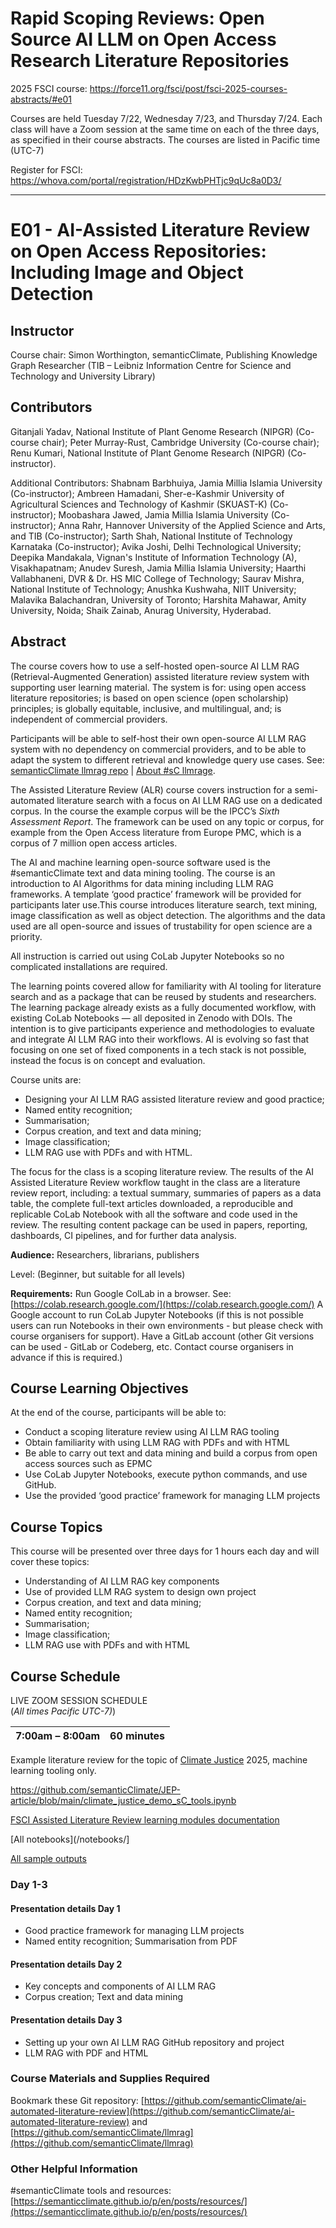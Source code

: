 # Rapid Scoping Reviews: Open Source AI LLM on Open Access Research Literature Repositories 

2025 FSCI course: https://force11.org/fsci/post/fsci-2025-courses-abstracts/#e01 

Courses are held Tuesday 7/22, Wednesday 7/23, and Thursday 7/24.  Each class will have a Zoom session at the same time on each of the three days, as specified in their course abstracts.  The courses are listed in Pacific time (UTC-7)

Register for FSCI: https://whova.com/portal/registration/HDzKwbPHTjc9qUc8a0D3/

---

# E01 \- AI-Assisted Literature Review on Open Access Repositories: Including Image and Object Detection

## Instructor

Course chair: Simon Worthington, semanticClimate, Publishing Knowledge Graph Researcher (TIB – Leibniz Information Centre for Science and Technology and University Library)

## Contributors

Gitanjali Yadav, National Institute of Plant Genome Research (NIPGR) (Co-course chair); Peter Murray-Rust, Cambridge University (Co-course chair); Renu Kumari, National Institute of Plant Genome Research (NIPGR) (Co-instructor).

Additional Contributors: Shabnam Barbhuiya, Jamia Millia Islamia University (Co-instructor); Ambreen Hamadani, Sher-e-Kashmir University of Agricultural Sciences and Technology of Kashmir (SKUAST-K) (Co-instructor); Moobashara Jawed, Jamia Millia Islamia University (Co-instructor); Anna Rahr, Hannover University of the Applied Science and Arts, and TIB (Co-instructor); Sarth Shah, National Institute of Technology Karnataka (Co-instructor); Avika Joshi, Delhi Technological University; Deepika Mandakala, Vignan's Institute of Information Technology (A), Visakhapatnam; Anudev Suresh, Jamia Millia Islamia University; Haarthi Vallabhaneni, DVR & Dr. HS MIC College of Technology; Saurav Mishra, National Institute of Technology; Anushka Kushwaha, NIIT University; Malavika Balachandran, University of Toronto; Harshita Mahawar, Amity University, Noida; Shaik Zainab, Anurag University, Hyderabad. 

## Abstract

The course covers how to use a self-hosted open-source AI LLM RAG (Retrieval-Augmented Generation) assisted literature review system with supporting user learning material. The system is for: using open access literature repositories; is based on open science (open scholarship) principles; is globally equitable, inclusive, and multilingual, and; is independent of commercial providers.

Participants will be able to self-host their own open-source AI LLM RAG system with no dependency on commercial providers, and to be able to adapt the system to different retrieval and knowledge query use cases. See: [semanticClimate llmrag repo](https://github.com/semanticClimate/llmrag) | [About #sC llmrage](/open-source-ai-llm.md).

The Assisted Literature Review (ALR) course covers instruction for a semi-automated literature search with a focus on AI LLM RAG use on a dedicated corpus. In the course the example corpus will be the IPCC’s *Sixth Assessment Report*. The framework can be used on any topic or corpus, for example from the Open Access literature from Europe PMC, which is a corpus of 7 million open access articles.

The AI and machine learning open-source software used is the \#semanticClimate text and data mining tooling. The course is an introduction to AI Algorithms for data mining including LLM RAG frameworks. A template ‘good practice’ framework will be provided for participants later use.This course introduces literature search, text mining, image classification as well as object detection. The algorithms and the data used are all open-source and issues of trustability for open science are a priority.

All instruction is carried out using CoLab Jupyter Notebooks so no complicated installations are required.

The learning points covered allow for familiarity with AI tooling for literature search and as a package that can be reused by students and researchers. The learning package already exists as a fully documented workflow, with existing CoLab Notebooks — all deposited in Zenodo with DOIs. The intention is to give participants experience and methodologies to evaluate and integrate AI LLM RAG into their workflows. AI is evolving so fast that focusing on one set of fixed components in a tech stack is not possible, instead the focus is on concept and evaluation.

Course units are:

* Designing your AI LLM RAG assisted literature review and good practice;  
* Named entity recognition;  
* Summarisation;  
* Corpus creation, and text and data mining;  
* Image classification;  
* LLM RAG use with PDFs and with HTML.

The focus for the class is a scoping literature review. The results of the AI Assisted Literature Review workflow taught in the class are a literature review report, including: a textual summary, summaries of papers as a data table, the complete full-text articles downloaded, a reproducible and replicable CoLab Notebook with all the software and code used in the review. The resulting content package can be used in papers, reporting, dashboards, CI pipelines, and for further data analysis.

**Audience:** Researchers, librarians, publishers

Level: (Beginner, but suitable for all levels)

**Requirements:** Run Google ColLab in a browser. See: [https://colab.research.google.com/](https://colab.research.google.com/) A Google account to run CoLab Jupyter Notebooks (if this is not possible users can run Notebooks in their own environments \- but please check with course organisers for support). Have a GitLab account (other Git versions can be used \- GitLab or Codeberg, etc. Contact course organisers in advance if this is required.)

## Course Learning Objectives

At the end of the course, participants will be able to:

* Conduct a scoping literature review using AI LLM RAG tooling  
* Obtain familiarity with using LLM RAG with PDFs and with HTML  
* Be able to carry out text and data mining and build a corpus from open access sources such as EPMC  
* Use CoLab Jupyter Notebooks, execute python commands, and use GitHub.  
* Use the provided ‘good practice’ framework for managing LLM projects

## Course Topics

This course will be presented over three days for 1 hours each day and will cover these  topics:

* Understanding of AI LLM RAG key components  
* Use of provided LLM RAG system to design own project  
* Corpus creation, and text and data mining;  
* Named entity recognition;  
* Summarisation;  
* Image classification;  
* LLM RAG use with PDFs and with HTML

## Course Schedule

LIVE ZOOM SESSION SCHEDULE  
(*All times Pacific   UTC-7)*)

| 7:00am – 8:00am | 60 minutes |
| :---- | :---: |

Example literature review for the topic of [Climate Justice](https://github.com/semanticClimate/JEP-article/blob/main/climate_justice_demo_sC_tools.ipynb) 2025, machine learning tooling only.

https://github.com/semanticClimate/JEP-article/blob/main/climate_justice_demo_sC_tools.ipynb

[FSCI Assisted Literature Review learning modules documentation](/fsci-learning-modules.md)

[All notebooks](/notebooks/]

[All sample outputs](/outputs)

### Day 1-3

#### Presentation details Day 1

* Good practice framework for managing LLM projects  
* Named entity recognition; Summarisation from PDF

#### Presentation details Day 2

* Key concepts and components of AI LLM RAG  
* Corpus creation; Text and data mining

#### Presentation details Day 3

* Setting up your own AI LLM RAG GitHub repository and project  
* LLM RAG with PDF and HTML

### Course Materials and Supplies Required  

Bookmark these Git repository: [https://github.com/semanticClimate/ai-automated-literature-review](https://github.com/semanticClimate/ai-automated-literature-review) and [https://github.com/semanticClimate/llmrag](https://github.com/semanticClimate/llmrag) 

### Other Helpful Information

\#semanticClimate tools and resources: [https://semanticclimate.github.io/p/en/posts/resources/](https://semanticclimate.github.io/p/en/posts/resources/) 


